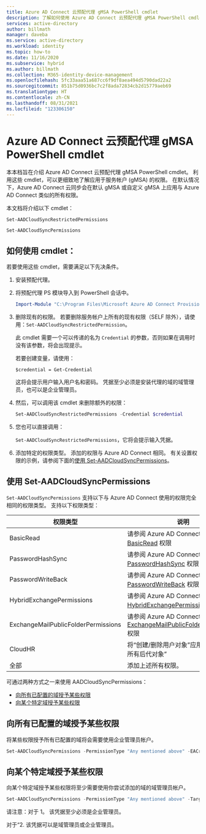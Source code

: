 ```yaml
---
title: Azure AD Connect 云预配代理 gMSA PowerShell cmdlet
description: 了解如何使用 Azure AD Connect 云预配代理 gMSA PowerShell cmdlet。
services: active-directory
author: billmath
manager: daveba
ms.service: active-directory
ms.workload: identity
ms.topic: how-to
ms.date: 11/16/2020
ms.subservice: hybrid
ms.author: billmath
ms.collection: M365-identity-device-management
ms.openlocfilehash: 5fc33aaa51a687cc6f9df8aea494d5790dad22a2
ms.sourcegitcommit: 851b75d0936bc7c2f8ada72834cb2d15779aeb69
ms.translationtype: HT
ms.contentlocale: zh-CN
ms.lasthandoff: 08/31/2021
ms.locfileid: "123306150"
---
```

# <a name="azure-ad-connect-cloud-provisioning-agent-gmsa-powershell-cmdlets"></a>Azure AD Connect 云预配代理 gMSA PowerShell cmdlet

本本档旨在介绍 Azure AD Connect 云预配代理 gMSA PowerShell cmdlet。 利用这些 cmdlet，可以更细致地了解应用于服务帐户 (gMSA) 的权限。 在默认情况下，Azure AD Connect 云同步会在默认 gMSA 或自定义 gMSA 上应用与 Azure AD Connect 类似的所有权限。

本文档将介绍以下 cmdlet：

`Set-AADCloudSyncRestrictedPermissions`

`Set-AADCloudSyncPermissions`

## <a name="how-to-use-the-cmdlets"></a>如何使用 cmdlet：

若要使用这些 cmdlet，需要满足以下先决条件。

1. 安装预配代理。

2. 将预配代理 PS 模块导入到 PowerShell 会话中。

   ```powershell
   Import-Module "C:\Program Files\Microsoft Azure AD Connect Provisioning Agent\Microsoft.CloudSync.Powershell.dll"  
   ```

3. 删除现有的权限。  若要删除服务帐户上所有的现有权限（SELF 除外），请使用：`Set-AADCloudSyncRestrictedPermission`。

   此 cmdlet 需要一个可以传递的名为 `Credential` 的参数，否则如果在调用时没有该参数，将会出现提示。

   若要创建变量，请使用：

   `$credential = Get-Credential`

   这将会提示用户输入用户名和密码。 凭据至少必须是安装代理的域的域管理员，也可以是企业管理员。

4. 然后，可以调用该 cmdlet 来删除额外的权限：

   ```powershell
   Set-AADCloudSyncRestrictedPermissions -Credential $credential 
   ```

5. 您也可以直接调用：

   `Set-AADCloudSyncRestrictedPermissions`，它将会提示输入凭据。

6. 添加特定的权限类型。 添加的权限与 Azure AD Connect 相同。 有关设置权限的示例，请参阅下面的[使用 Set-AADCloudSyncPermissions](#using-set-aadcloudsyncpermissions)。

## <a name="using-set-aadcloudsyncpermissions"></a>使用 Set-AADCloudSyncPermissions

`Set-AADCloudSyncPermissions` 支持以下与 Azure AD Connect 使用的权限完全相同的权限类型。 支持以下权限类型：

|权限类型|说明|
|-----|-----|
|BasicRead| 请参阅 Azure AD Connect 的 [BasicRead](../../active-directory/hybrid/how-to-connect-configure-ad-ds-connector-account.md#configure-basic-read-only-permissions) 权限|
|PasswordHashSync|请参阅 Azure AD Connect 的 [PasswordHashSync](../../active-directory/hybrid/how-to-connect-configure-ad-ds-connector-account.md#permissions-for-password-hash-synchronization) 权限|
|PasswordWriteBack|请参阅 Azure AD Connect 的 [PasswordWriteBack](../../active-directory/hybrid/how-to-connect-configure-ad-ds-connector-account.md#permissions-for-password-writeback) 权限|
|HybridExchangePermissions|请参阅 Azure AD Connect 的 [HybridExchangePermissions](../../active-directory/hybrid/how-to-connect-configure-ad-ds-connector-account.md#permissions-for-exchange-hybrid-deployment) 权限|
|ExchangeMailPublicFolderPermissions| 请参阅 Azure AD Connect 的 [ExchangeMailPublicFolderPermissions](../../active-directory/hybrid/how-to-connect-configure-ad-ds-connector-account.md#permissions-for-exchange-mail-public-folders) 权限|
|CloudHR| 将“创建/删除用户对象”应用于“此对象和所有后代对象”|
|全部|添加上述所有权限。|

可通过两种方式之一来使用 AADCloudSyncPermissions：
- [向所有已配置的域授予某些权限](#grant-a-certain-permission-to-all-configured-domains)
- [向某个特定域授予某些权限](#grant-a-certain-permission-to-a-specific-domain)

## <a name="grant-a-certain-permission-to-all-configured-domains"></a>向所有已配置的域授予某些权限

将某些权限授予所有已配置的域将会需要使用企业管理员帐户。

```powershell
Set-AADCloudSyncPermissions -PermissionType "Any mentioned above" -EACredential $credential (prepopulated same as above [$credential = Get-Credential]) 
```

## <a name="grant-a-certain-permission-to-a-specific-domain"></a>向某个特定域授予某些权限

向某个特定域授予某些权限将至少需要使用你尝试添加的域的域管理员帐户。

```powershell
Set-AADCloudSyncPermissions -PermissionType "Any mentioned above" -TargetDomain "FQDN of domain" (has to be already configured through wizard) -TargetDomainCredential $credential(same as above) 
```

请注意：对于 1。 该凭据至少必须是企业管理员。

对于“2. 该凭据可以是域管理员或企业管理员。
